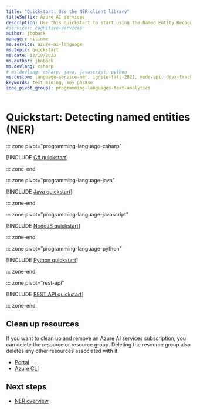 ```yaml
---
title: "Quickstart: Use the NER client library"
titleSuffix: Azure AI services
description: Use this quickstart to start using the Named Entity Recognition (NER) API.
#services: cognitive-services
author: jboback
manager: nitinme
ms.service: azure-ai-language
ms.topic: quickstart
ms.date: 12/19/2023
ms.author: jboback
ms.devlang: csharp
# ms.devlang: csharp, java, javascript, python
ms.custom: language-service-ner, ignite-fall-2021, mode-api, devx-track-extended-java, devx-track-js, devx-track-python
keywords: text mining, key phrase
zone_pivot_groups: programming-languages-text-analytics
---
```


# Quickstart: Detecting named entities (NER)

::: zone pivot="programming-language-csharp"

[!INCLUDE [C# quickstart](includes/quickstarts/csharp-sdk.md)]

::: zone-end

::: zone pivot="programming-language-java"

[!INCLUDE [Java quickstart](includes/quickstarts/java-sdk.md)]

::: zone-end

::: zone pivot="programming-language-javascript"

[!INCLUDE [NodeJS quickstart](includes/quickstarts/nodejs-sdk.md)]

::: zone-end

::: zone pivot="programming-language-python"

[!INCLUDE [Python quickstart](includes/quickstarts/python-sdk.md)]

::: zone-end

::: zone pivot="rest-api"

[!INCLUDE [REST API quickstart](includes/quickstarts/rest-api.md)]

::: zone-end

## Clean up resources

If you want to clean up and remove an Azure AI services subscription, you can delete the resource or resource group. Deleting the resource group also deletes any other resources associated with it.

* [Portal](../../multi-service-resource.md?pivots=azportal#clean-up-resources)
* [Azure CLI](../../multi-service-resource.md?pivots=azcli#clean-up-resources)



## Next steps

* [NER overview](overview.md)
